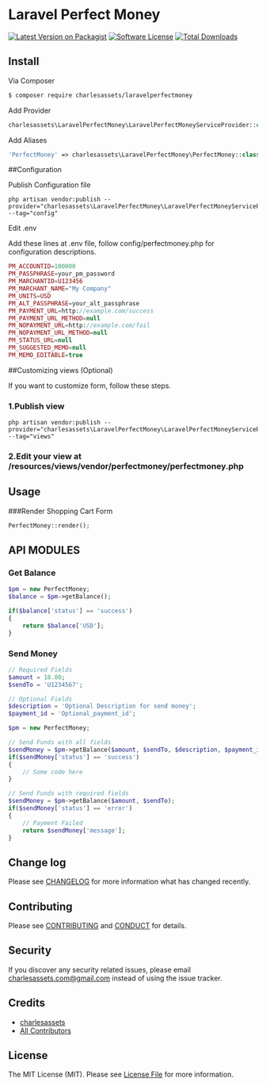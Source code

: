 # Laravel Perfect Money

[![Latest Version on Packagist][ico-version]][link-packagist]
[![Software License][ico-license]](LICENSE.md)
[![Total Downloads][ico-downloads]][link-downloads]

## Install

Via Composer

``` bash
$ composer require charlesassets/laravelperfectmoney
```

Add Provider

``` php
charlesassets\LaravelPerfectMoney\LaravelPerfectMoneyServiceProvider::class,
```

Add Aliases

``` php
'PerfectMoney' => charlesassets\LaravelPerfectMoney\PerfectMoney::class,
```

##Configuration

Publish Configuration file
```
php artisan vendor:publish --provider="charlesassets\LaravelPerfectMoney\LaravelPerfectMoneyServiceProvider" --tag="config"
```

Edit .env

Add these lines at .env file, follow config/perfectmoney.php for configuration descriptions.
``` php
PM_ACCOUNTID=100000
PM_PASSPHRASE=your_pm_password
PM_MARCHANTID=U123456
PM_MARCHANT_NAME="My Company"
PM_UNITS=USD
PM_ALT_PASSPHRASE=your_alt_passphrase
PM_PAYMENT_URL=http://example.com/success
PM_PAYMENT_URL_METHOD=null
PM_NOPAYMENT_URL=http://example.com/fail
PM_NOPAYMENT_URL_METHOD=null
PM_STATUS_URL=null
PM_SUGGESTED_MEMO=null
PM_MEMO_EDITABLE=true
```

##Customizing views (Optional)

If you want to customize form, follow these steps.

### 1.Publish view
```
php artisan vendor:publish --provider="charlesassets\LaravelPerfectMoney\LaravelPerfectMoneyServiceProvider" --tag="views"
```
### 2.Edit your view at /resources/views/vendor/perfectmoney/perfectmoney.php

## Usage

###Render Shopping Cart Form

``` php
PerfectMoney::render();
```

## API MODULES
### Get Balance
``` php
$pm = new PerfectMoney;
$balance = $pm->getBalance();

if($balance['status'] == 'success')
{
	return $balance['USD'];
}
```

### Send Money
``` php
// Required Fields
$amount = 10.00;
$sendTo = 'U1234567';

// Optional Fields
$description = 'Optional Description for send money';
$payment_id = 'Optional_payment_id';

$pm = new PerfectMoney;

// Send Funds with all fields
$sendMoney = $pm->getBalance($amount, $sendTo, $description, $payment_id);
if($sendMoney['status'] == 'success')
{
	// Some code here
}

// Send Funds with required fields
$sendMoney = $pm->getBalance($amount, $sendTo);
if($sendMoney['status'] == 'error')
{
	// Payment Failed
	return $sendMoney['message'];
}
```

## Change log

Please see [CHANGELOG](CHANGELOG.md) for more information what has changed recently.

## Contributing

Please see [CONTRIBUTING](CONTRIBUTING.md) and [CONDUCT](CONDUCT.md) for details.

## Security

If you discover any security related issues, please email charlesassets.com@gmail.com instead of using the issue tracker.

## Credits

- [charlesassets][link-author]
- [All Contributors][link-contributors]

## License

The MIT License (MIT). Please see [License File](LICENSE.md) for more information.

[ico-version]: https://img.shields.io/packagist/v/charlesassets/laravelperfectmoney.svg?style=flat-square
[ico-license]: https://img.shields.io/badge/license-MIT-brightgreen.svg?style=flat-square
[ico-downloads]: https://img.shields.io/packagist/dt/charlesassets/laravelperfectmoney.svg?style=flat-square

[link-packagist]: https://packagist.org/packages/charlesassets/laravel-perfectmoney
[link-downloads]: https://packagist.org/packages/charlesassets/laravel-perfectmoney
[link-author]: https://github.com/charlesassets
[link-contributors]: ../../contributors
